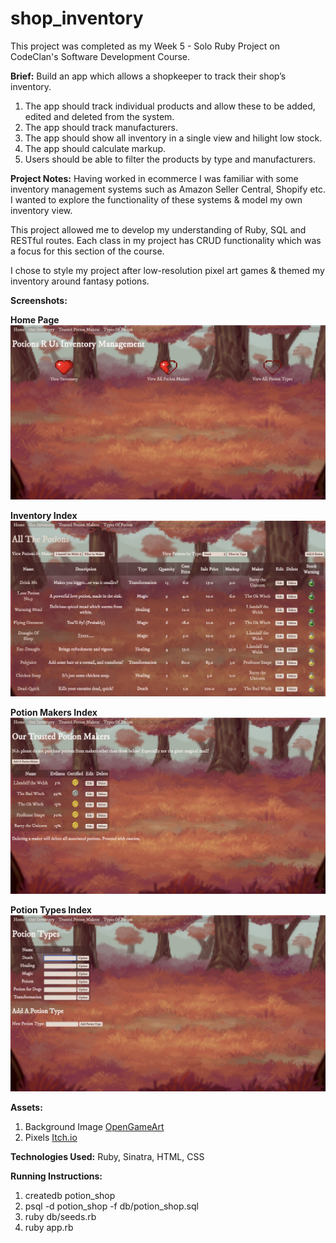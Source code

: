 # shop_inventory

This project was completed as my Week 5 - Solo Ruby Project on CodeClan's Software Development Course.


**Brief:** Build an app which allows a shopkeeper to track their shop’s inventory.
1. The app should track individual products and allow these to be added, edited and deleted from the system.
2. The app should track manufacturers.
3. The app should show all inventory in a single view and hilight low stock.
4. The app should calculate markup.
5. Users should be able to filter the products by type and manufacturers.


**Project Notes:**
Having worked in ecommerce I was familiar with some inventory management systems such as Amazon Seller Central, Shopify etc. I wanted to explore the functionality of these systems & model my own inventory view.

This project allowed me to develop my understanding of Ruby, SQL and RESTful routes.
Each class in my project has CRUD functionality which was a focus for this section of the course.

I chose to style my project after low-resolution pixel art games & themed my inventory around fantasy potions.


**Screenshots:**

**Home Page**
![Home Page](public/images/home_page.png)

**Inventory Index**
![Inventory Management Screen](public/images/inventory_page.png)

**Potion Makers Index**
![Potion Makers Screen](public/images/potion_makers.png)

**Potion Types Index**
![Potion Types Screen](public/images/potion_types.png)


**Assets:**
1. Background Image [OpenGameArt](https://opengameart.org/content/backgrounds-3)
2. Pixels [Itch.io](https://tfonez.itch.io/pixel-assets)


**Technologies Used:**
Ruby, Sinatra, HTML, CSS


**Running Instructions:**
1. createdb potion_shop
2. psql -d potion_shop -f db/potion_shop.sql
3. ruby db/seeds.rb
4. ruby app.rb

